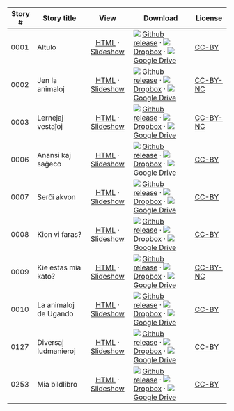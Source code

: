 Story #  | Story title | View | Download | License
-------- | -----------  |:-------:| ---------------- | -------
0001 | Altulo | [HTML](https://global-asp.github.io/stories/eo/0001_altulo.html) · <a href="https://global-asp.github.io/stories/eo/0001_altulo_slides.html" target="_blank">Slideshow</a> | ![](https://cloud.githubusercontent.com/assets/9295750/9483128/0e089e5e-4b51-11e5-98ca-6da5cef156a7.png) [Github release](https://github.com/global-asp/global-asp/releases/download/v1.1/eo.zip) · ![](https://avatars0.githubusercontent.com/u/559357?v=3&s=24) [Dropbox](https://www.dropbox.com/s/dk511xogcxmgs16/eo.zip) · ![](https://cloud.githubusercontent.com/assets/9295750/9473522/1d6fdde4-4b10-11e5-98f5-aa6c6b04a08e.png) [Google Drive](https://drive.google.com/file/d/0B59ZADK9EsbsVzMwY2Utb3FZdzA/view?usp=sharing) | [CC-BY](https://creativecommons.org/licenses/by/3.0/)
0002 | Jen la animaloj | [HTML](https://global-asp.github.io/stories/eo/0002_jen-la-animaloj.html) · <a href="https://global-asp.github.io/stories/eo/0002_jen-la-animaloj_slides.html" target="_blank">Slideshow</a> | ![](https://cloud.githubusercontent.com/assets/9295750/9483128/0e089e5e-4b51-11e5-98ca-6da5cef156a7.png) [Github release](https://github.com/global-asp/global-asp/releases/download/v1.1/eo.zip) · ![](https://avatars0.githubusercontent.com/u/559357?v=3&s=24) [Dropbox](https://www.dropbox.com/s/dk511xogcxmgs16/eo.zip) · ![](https://cloud.githubusercontent.com/assets/9295750/9473522/1d6fdde4-4b10-11e5-98f5-aa6c6b04a08e.png) [Google Drive](https://drive.google.com/file/d/0B59ZADK9EsbsVzMwY2Utb3FZdzA/view?usp=sharing) | [CC-BY-NC](http://creativecommons.org/licenses/by-nc/3.0/)
0003 | Lernejaj vestaĵoj | [HTML](https://global-asp.github.io/stories/eo/0003_lernejaj-vestaĵoj.html) · <a href="https://global-asp.github.io/stories/eo/0003_lernejaj-vestaĵoj_slides.html" target="_blank">Slideshow</a> | ![](https://cloud.githubusercontent.com/assets/9295750/9483128/0e089e5e-4b51-11e5-98ca-6da5cef156a7.png) [Github release](https://github.com/global-asp/global-asp/releases/download/v1.1/eo.zip) · ![](https://avatars0.githubusercontent.com/u/559357?v=3&s=24) [Dropbox](https://www.dropbox.com/s/dk511xogcxmgs16/eo.zip) · ![](https://cloud.githubusercontent.com/assets/9295750/9473522/1d6fdde4-4b10-11e5-98f5-aa6c6b04a08e.png) [Google Drive](https://drive.google.com/file/d/0B59ZADK9EsbsVzMwY2Utb3FZdzA/view?usp=sharing) | [CC-BY-NC](http://creativecommons.org/licenses/by-nc/3.0/)
0006 | Anansi kaj saĝeco | [HTML](https://global-asp.github.io/stories/eo/0006_anansi_kaj_saĝeco.html) · <a href="https://global-asp.github.io/stories/eo/0006_anansi_kaj_saĝeco_slides.html" target="_blank">Slideshow</a> | ![](https://cloud.githubusercontent.com/assets/9295750/9483128/0e089e5e-4b51-11e5-98ca-6da5cef156a7.png) [Github release](https://github.com/global-asp/global-asp/releases/download/v1.1/eo.zip) · ![](https://avatars0.githubusercontent.com/u/559357?v=3&s=24) [Dropbox](https://www.dropbox.com/s/dk511xogcxmgs16/eo.zip) · ![](https://cloud.githubusercontent.com/assets/9295750/9473522/1d6fdde4-4b10-11e5-98f5-aa6c6b04a08e.png) [Google Drive](https://drive.google.com/file/d/0B59ZADK9EsbsVzMwY2Utb3FZdzA/view?usp=sharing) | [CC-BY](https://creativecommons.org/licenses/by/3.0/)
0007 | Serĉi akvon | [HTML](https://global-asp.github.io/stories/eo/0007_serĉi-akvon.html) · <a href="https://global-asp.github.io/stories/eo/0007_serĉi-akvon_slides.html" target="_blank">Slideshow</a> | ![](https://cloud.githubusercontent.com/assets/9295750/9483128/0e089e5e-4b51-11e5-98ca-6da5cef156a7.png) [Github release](https://github.com/global-asp/global-asp/releases/download/v1.1/eo.zip) · ![](https://avatars0.githubusercontent.com/u/559357?v=3&s=24) [Dropbox](https://www.dropbox.com/s/dk511xogcxmgs16/eo.zip) · ![](https://cloud.githubusercontent.com/assets/9295750/9473522/1d6fdde4-4b10-11e5-98f5-aa6c6b04a08e.png) [Google Drive](https://drive.google.com/file/d/0B59ZADK9EsbsVzMwY2Utb3FZdzA/view?usp=sharing) | [CC-BY](https://creativecommons.org/licenses/by/3.0/)
0008 | Kion vi faras? | [HTML](https://global-asp.github.io/stories/eo/0008_kion-vi-faras.html) · <a href="https://global-asp.github.io/stories/eo/0008_kion-vi-faras_slides.html" target="_blank">Slideshow</a> | ![](https://cloud.githubusercontent.com/assets/9295750/9483128/0e089e5e-4b51-11e5-98ca-6da5cef156a7.png) [Github release](https://github.com/global-asp/global-asp/releases/download/v1.1/eo.zip) · ![](https://avatars0.githubusercontent.com/u/559357?v=3&s=24) [Dropbox](https://www.dropbox.com/s/dk511xogcxmgs16/eo.zip) · ![](https://cloud.githubusercontent.com/assets/9295750/9473522/1d6fdde4-4b10-11e5-98f5-aa6c6b04a08e.png) [Google Drive](https://drive.google.com/file/d/0B59ZADK9EsbsVzMwY2Utb3FZdzA/view?usp=sharing) | [CC-BY](https://creativecommons.org/licenses/by/3.0/)
0009 | Kie estas mia kato? | [HTML](https://global-asp.github.io/stories/eo/0009_kie-estas-mia-kato.html) · <a href="https://global-asp.github.io/stories/eo/0009_kie-estas-mia-kato_slides.html" target="_blank">Slideshow</a> | ![](https://cloud.githubusercontent.com/assets/9295750/9483128/0e089e5e-4b51-11e5-98ca-6da5cef156a7.png) [Github release](https://github.com/global-asp/global-asp/releases/download/v1.1/eo.zip) · ![](https://avatars0.githubusercontent.com/u/559357?v=3&s=24) [Dropbox](https://www.dropbox.com/s/dk511xogcxmgs16/eo.zip) · ![](https://cloud.githubusercontent.com/assets/9295750/9473522/1d6fdde4-4b10-11e5-98f5-aa6c6b04a08e.png) [Google Drive](https://drive.google.com/file/d/0B59ZADK9EsbsVzMwY2Utb3FZdzA/view?usp=sharing) | [CC-BY-NC](http://creativecommons.org/licenses/by-nc/3.0/)
0010 | La animaloj de Ugando | [HTML](https://global-asp.github.io/stories/eo/0010_la-animaloj-de-ugando.html) · <a href="https://global-asp.github.io/stories/eo/0010_la-animaloj-de-ugando_slides.html" target="_blank">Slideshow</a> | ![](https://cloud.githubusercontent.com/assets/9295750/9483128/0e089e5e-4b51-11e5-98ca-6da5cef156a7.png) [Github release](https://github.com/global-asp/global-asp/releases/download/v1.1/eo.zip) · ![](https://avatars0.githubusercontent.com/u/559357?v=3&s=24) [Dropbox](https://www.dropbox.com/s/dk511xogcxmgs16/eo.zip) · ![](https://cloud.githubusercontent.com/assets/9295750/9473522/1d6fdde4-4b10-11e5-98f5-aa6c6b04a08e.png) [Google Drive](https://drive.google.com/file/d/0B59ZADK9EsbsVzMwY2Utb3FZdzA/view?usp=sharing) | [CC-BY](https://creativecommons.org/licenses/by/3.0/)
0127 | Diversaj ludmanieroj | [HTML](https://global-asp.github.io/stories/eo/0127_diversaj-ludmanieroj.html) · <a href="https://global-asp.github.io/stories/eo/0127_diversaj-ludmanieroj_slides.html" target="_blank">Slideshow</a> | ![](https://cloud.githubusercontent.com/assets/9295750/9483128/0e089e5e-4b51-11e5-98ca-6da5cef156a7.png) [Github release](https://github.com/global-asp/global-asp/releases/download/v1.1/eo.zip) · ![](https://avatars0.githubusercontent.com/u/559357?v=3&s=24) [Dropbox](https://www.dropbox.com/s/dk511xogcxmgs16/eo.zip) · ![](https://cloud.githubusercontent.com/assets/9295750/9473522/1d6fdde4-4b10-11e5-98f5-aa6c6b04a08e.png) [Google Drive](https://drive.google.com/file/d/0B59ZADK9EsbsVzMwY2Utb3FZdzA/view?usp=sharing) | [CC-BY](https://creativecommons.org/licenses/by/3.0/)
0253 | Mia bildlibro | [HTML](https://global-asp.github.io/stories/eo/0253_mia_bildlibro.html) · <a href="https://global-asp.github.io/stories/eo/0253_mia_bildlibro_slides.html" target="_blank">Slideshow</a> | ![](https://cloud.githubusercontent.com/assets/9295750/9483128/0e089e5e-4b51-11e5-98ca-6da5cef156a7.png) [Github release](https://github.com/global-asp/global-asp/releases/download/v1.1/eo.zip) · ![](https://avatars0.githubusercontent.com/u/559357?v=3&s=24) [Dropbox](https://www.dropbox.com/s/dk511xogcxmgs16/eo.zip) · ![](https://cloud.githubusercontent.com/assets/9295750/9473522/1d6fdde4-4b10-11e5-98f5-aa6c6b04a08e.png) [Google Drive](https://drive.google.com/file/d/0B59ZADK9EsbsVzMwY2Utb3FZdzA/view?usp=sharing) | [CC-BY](https://creativecommons.org/licenses/by/3.0/)
